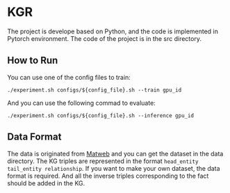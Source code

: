 # KGR

The project is develope based on Python, and the code is implemented in Pytorch environment. The code of the project is in the src directory.

## How to Run

You can use one of the config files to train:

```shell
./experiment.sh configs/${config_file}.sh --train gpu_id
```

And you can use the following commad to evaluate:

```shell
./experiment.sh configs/${config_file}.sh --inference gpu_id
```

## Data Format



The data is originated from [Matweb](http://www.matweb.com/search/MaterialGroupSearch.aspx) and you can get the dataset in the data directory.  The KG triples are represented in the format `head_entity tail_entity relationship`. If you want to make your own dataset, the data format is required. And all the inverse triples corresponding to the fact should be added in the KG.

